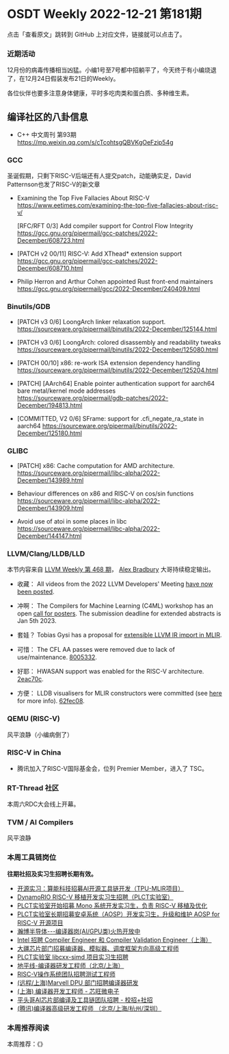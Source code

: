 # OSDT Weekly 2022-12-21 第181期

点击「查看原文」跳转到 GitHub 上对应文件，链接就可以点击了。

### 近期活动

12月份的病毒传播相当凶猛。小编1号至7号都中招躺平了，今天终于有小编烧退了，在12月24日假装发布21日的Weekly。

各位伙伴也要多注意身体健康，平时多吃肉类和蛋白质、多种维生素。

## 编译社区的八卦信息

- C++ 中文周刊 第93期 https://mp.weixin.qq.com/s/cTcohtsgQBVKgOeFzip54g

### GCC

圣诞假期，只剩下RISC-V后端还有人提交patch，动能确实足，David Patternson也发了RISC-V的新文章
- Examining the Top Five Fallacies About RISC-V
  https://www.eetimes.com/examining-the-top-five-fallacies-about-risc-v/

  [RFC/RFT 0/3] Add compiler support for Control Flow Integrity
  https://gcc.gnu.org/pipermail/gcc-patches/2022-December/608723.html

- [PATCH v2 00/11] RISC-V: Add XThead* extension support
  https://gcc.gnu.org/pipermail/gcc-patches/2022-December/608710.html

- Philip Herron and Arthur Cohen appointed Rust front-end maintainers
  https://gcc.gnu.org/pipermail/gcc/2022-December/240409.html

### Binutils/GDB

- [PATCH v3 0/6] LoongArch linker relaxation support.
  https://sourceware.org/pipermail/binutils/2022-December/125144.html

- [PATCH v3 0/6] LoongArch: colored disassembly and readability tweaks
  https://sourceware.org/pipermail/binutils/2022-December/125080.html

- [PATCH 00/10] x86: re-work ISA extension dependency handling
  https://sourceware.org/pipermail/binutils/2022-December/125204.html

- [PATCH] [AArch64] Enable pointer authentication support for aarch64 bare metal/kernel mode addresses
  https://sourceware.org/pipermail/gdb-patches/2022-December/194813.html

- [COMMITTED, V2 0/6] SFrame: support for .cfi_negate_ra_state in aarch64
  https://sourceware.org/pipermail/binutils/2022-December/125180.html

### GLIBC

- [PATCH] x86: Cache computation for AMD architecture.
  https://sourceware.org/pipermail/libc-alpha/2022-December/143989.html

- Behaviour differences on x86 and RISC-V on cos/sin functions
  https://sourceware.org/pipermail/libc-alpha/2022-December/143909.html

- Avoid use of atoi in some places in libc
  https://sourceware.org/pipermail/libc-alpha/2022-December/144147.html

### LLVM/Clang/LLDB/LLD

本节内容来自 [LLVM Weekly 第 468 期](http://llvmweekly.org/issue/468)，
[Alex Bradbury](https://www.linkedin.com/in/alex-bradbury/) 大哥持续稳定输出。

* 收藏： All videos from the 2022 LLVM Developers' Meeting [have now been posted](https://discourse.llvm.org/t/2022-llvm-developers-meeting-videos-posted/67189).

* 冲啊： The Compilers for Machine Learning (C4ML) workshop has an open [call for posters](https://discourse.llvm.org/t/posters-at-compilers-for-machine-learning-c4ml-workshop-at-cgo/67214). The submission deadline for extended abstracts is Jan 5th 2023.

* 套娃？ Tobias Gysi has a proposal for [extensible LLVM IR import in MLIR](https://discourse.llvm.org/t/rfc-extensible-llvm-ir-import/67256).

* 可惜： The CFL AA passes were removed due to lack of use/maintenance.
  [8005332](https://reviews.llvm.org/rG800533283524).

* 好耶： HWASAN support was enabled for the RISC-V architecture.
  [2eac70c](https://reviews.llvm.org/rG2eac70c1084c).

* 方便： LLDB visualisers for MLIR constructors were committed (see [here](https://discourse.llvm.org/t/psa-mlir-visualizers-for-lldb-16/67145) for more info). [62fec08](https://reviews.llvm.org/rG62fec084d67a).

### QEMU (RISC-V)

风平浪静（小编病倒了）

### RISC-V in China

- 腾讯加入了RISC-V国际基金会，位列 Premier Member，进入了 TSC。

### RT-Thread 社区

本周六RDC大会线上开幕。

### TVM / AI Compilers

风平浪静

### 本周工具链岗位

**往期社招及实习生招聘长期有效。**

- [开源实习：算能科技招募AI开源工具链开发（TPU-MLIR项目）](https://mp.weixin.qq.com/s/IBJh0ip4k11PzIMZecsWSw)
- [DynamoRIO RISC-V 移植开发实习生招聘（PLCT实验室）](https://mp.weixin.qq.com/s/J_5TjT6DOqeOXJXQI5VQxw)
- [PLCT实验室开始招募 Mono 系统开发实习生，负责 RISC-V 移植及优化](https://mp.weixin.qq.com/s/whEW7Hay1jIP1tBzIPay1A)
- [PLCT实验室长期招募安卓系统（AOSP）开发实习生，升级和维护 AOSP for RISC-V 开源项目](https://mp.weixin.qq.com/s/dJP2cEB1nex2inR5c-cJog)
- [瀚博半导体---编译器岗(AI/GPU类)火热开放中](https://mp.weixin.qq.com/s/8_KjZYa2Il4PglaGyBWk4Q)
- [Intel 招聘 Compiler Engineer 和 Compiler Validation Engineer（上海）](https://mp.weixin.qq.com/s/I3DWxXODNoLRr0kN2xMZLQ)
- [大疆芯片部门招募编译器、模拟器、调度框架方向高级工程师](https://mp.weixin.qq.com/s/Wn5NzAtUTwQNXKRvMVQWLA)
- [PLCT实验室 libcxx-simd 项目实习生招聘](https://mp.weixin.qq.com/s/EIVx5cY74GlodirySY97Qw)
- [地平线-编译器研发工程师（北京/上海）](https://mp.weixin.qq.com/s/MYObl7iWIbyrTz9hCmKWYA)
- [RISC-V操作系统团队招聘测试工程师](https://mp.weixin.qq.com/s/inLFS4pI1F74m_oJ2I7xjQ)
- [(远程/上海)Marvell DPU 部门招聘编译器研发](https://mp.weixin.qq.com/s/B6JjAhF3TZjezD1tjYHDaw)
- [(上海) 编译器开发工程师 - 芯旺微电子](https://mp.weixin.qq.com/s/nqe1-7qffnc0CaejYkpKyw)
- [平头哥AI芯片部编译及工具链团队招聘 - 校招+社招](https://mp.weixin.qq.com/s/kARbXtJotRPCNMrV-yOanA)
- [(腾讯)编译器高级研发工程师 （北京/上海/杭州/深圳）](https://mp.weixin.qq.com/s/DF-2qmHmpKZtJ1djHXM1Ug)

### 本周推荐阅读

本周推荐：《》
